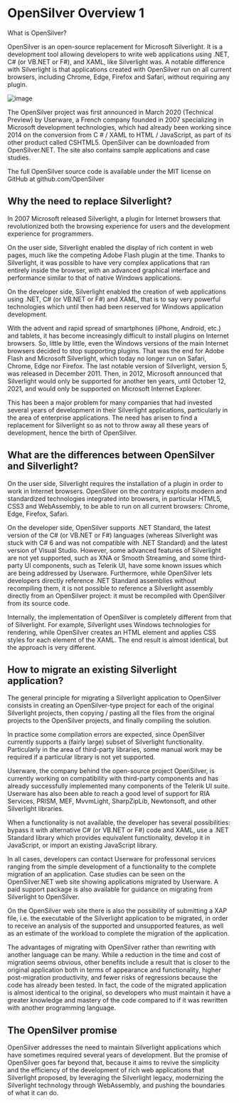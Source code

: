 # OpenSilver Overview 1
What is OpenSilver?




OpenSilver is an open-source replacement for Microsoft Silverlight. It is a development tool allowing developers to write web applications using .NET, C# (or VB.NET or F#), and XAML, like Silverlight was. A notable difference with Silverlight is that applications created with OpenSilver run on all current browsers, including Chrome, Edge, Firefox and Safari, without requiring any plugin.

![image](https://github.com/user-attachments/assets/62b51d5e-9ca6-4079-9838-3f9843ab0315)


The OpenSilver project was first announced in March 2020 (Technical Preview) by Userware, a French company founded in 2007 specializing in Microsoft development technologies, which had already been working since 2014 on the conversion from C # / XAML to HTML / JavaScript, as part of its other product called CSHTML5. OpenSilver can be downloaded from OpenSilver.NET. The site also contains sample applications and case studies.

The full OpenSilver source code is available under the MIT license on GitHub at github.com/OpenSilver



## Why the need to replace Silverlight?
In 2007 Microsoft released Silverlight, a plugin for Internet browsers that revolutionized both the browsing experience for users and the development experience for programmers.

On the user side, Silverlight enabled the display of rich content in web pages, much like the competing Adobe Flash plugin at the time. Thanks to Silverlight, it was possible to have very complex applications that ran entirely inside the browser, with an advanced graphical interface and performance similar to that of native Windows applications.

On the developer side, Silverlight enabled the creation of web applications using .NET, C# (or VB.NET or F#) and XAML, that is to say very powerful technologies which until then had been reserved for Windows application development.

With the advent and rapid spread of smartphones (iPhone, Android, etc.) and tablets, it has become increasingly difficult to install plugins on Internet browsers. So, little by little, even the Windows versions of the main Internet browsers decided to stop supporting plugins. That was the end for Adobe Flash and Microsoft Silverlight, which today no longer run on Safari, Chrome, Edge nor Firefox. The last notable version of Silverlight, version 5, was released in December 2011. Then, in 2012, Microsoft announced that Silverlight would only be supported for another ten years, until October 12, 2021, and would only be supported on Microsoft Internet Explorer.

This has been a major problem for many companies that had invested several years of development in their Silverlight applications, particularly in the area of ​​enterprise applications. The need has arisen to find a replacement for Silverlight so as not to throw away all these years of development, hence the birth of OpenSilver.

## What are the differences between OpenSilver and Silverlight?
On the user side, Silverlight requires the installation of a plugin in order to work in Internet browsers. OpenSilver on the contrary exploits modern and standardized technologies integrated into browsers, in particular HTML5, CSS3 and WebAssembly, to be able to run on all current browsers: Chrome, Edge, Firefox, Safari.

On the developer side, OpenSilver supports .NET Standard, the latest version of the C# (or VB.NET or F#) languages (whereas Silverlight was stuck with C# 6 and was not compatible with .NET Standard) and the latest version of Visual Studio. However, some advanced features of Silverlight are not yet supported, such as XNA or Smooth Streaming, and some third-party UI components, such as Telerik UI, have some known issues which are being addressed by Userware. Furthermore, while OpenSilver lets developers directly reference .NET Standard assemblies without recompiling them, it is not possible to reference a Silverlight assembly directly from an OpenSilver project: it must be recompiled with OpenSilver from its source code.

Internally, the implementation of OpenSilver is completely different from that of Silverlight. For example, Silverlight uses Windows technologies for rendering, while OpenSilver creates an HTML element and applies CSS styles for each element of the XAML. The end result is almost identical, but the approach is very different.

## How to migrate an existing Silverlight application?
The general principle for migrating a Silverlight application to OpenSilver consists in creating an OpenSilver-type project for each of the original Silverlight projects, then copying / pasting all the files from the original projects to the OpenSilver projects, and finally compiling the solution.

In practice some compilation errors are expected, since OpenSilver currently supports a (fairly large) subset of Silverlight functionality. Particularly in the area of third-party libraries, some manual work may be required if a particular library is not yet supported.

Userware, the company behind the open-source project OpenSilver, is currently working on compatibility with third-party components and has already successfully implemented many components of the Telerik UI suite. Userware has also been able to reach a good level of support for RIA Services, PRISM, MEF, MvvmLight, SharpZipLib, Newtonsoft, and other Silverlight libraries.

When a functionality is not available, the developer has several possibilities: bypass it with alternative C# (or VB.NET or F#) code and XAML, use a .NET Standard library which provides equivalent functionality, develop it in JavaScript, or import an existing JavaScript library.

In all cases, developers can contact Userware for professonal services ranging from the simple development of a functionality to the complete migration of an application. Case studies can be seen on the OpenSilver.NET web site showing applications migrated by Userware. A paid support package is also available for guidance on migrating from Silverlight to OpenSilver.

On the OpenSilver web site there is also the possibility of submitting a XAP file, i.e. the executable of the Silverlight application to be migrated, in order to receive an analysis of the supported and unsupported features, as well as an estimate of the workload to complete the migration of the application.

The advantages of migrating with OpenSilver rather than rewriting with another language can be many. While a reduction in the time and cost of migration seems obvious, other benefits include a result that is closer to the original application both in terms of appearance and functionality, higher post-migration productivity, and fewer risks of regressions because the code has already been tested. In fact, the code of the migrated application is almost identical to the original, so developers who must maintain it have a greater knowledge and mastery of the code compared to if it was rewritten with another programming language.

## The OpenSilver promise
OpenSilver addresses the need to maintain Silverlight applications which have sometimes required several years of development. But the promise of OpenSilver goes far beyond that, because it aims to revive the simplicity and the efficiency of the development of rich web applications that Silverlight proposed, by leveraging the Silverlight legacy, modernizing the Silverlight technology through WebAssembly, and pushing the boundaries of what it can do.

